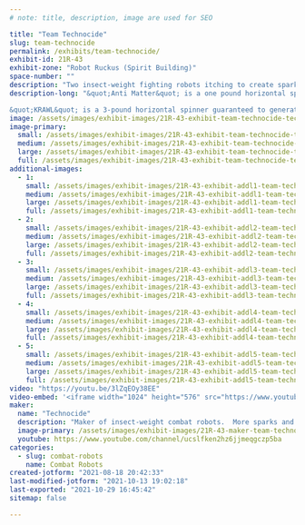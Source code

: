 ```yaml
---
# note: title, description, image are used for SEO

title: "Team Technocide"
slug: team-technocide
permalink: /exhibits/team-technocide/
exhibit-id: 21R-43
exhibit-zone: "Robot Ruckus (Spirit Building)"
space-number: ""
description: "Two insect-weight fighting robots itching to create sparks and parts!"
description-long: "&quot;Anti Matter&quot; is a one pound horizontal spinner determined to go home without (too much) damage.

&quot;KRAWL&quot; is a 3-pound horizontal spinner guaranteed to generate plenty of OOHHS &amp; AAHHS from spectators as it takes and gives high energy impacts."
image: /assets/images/exhibit-images/21R-43-exhibit-team-technocide-technocide-banner-black-x1152-large.jpg
image-primary: 
  small: /assets/images/exhibit-images/21R-43-exhibit-team-technocide-technocide-banner-black-x1152-small.jpg
  medium: /assets/images/exhibit-images/21R-43-exhibit-team-technocide-technocide-banner-black-x1152-medium.jpg
  large: /assets/images/exhibit-images/21R-43-exhibit-team-technocide-technocide-banner-black-x1152-large.jpg
  full: /assets/images/exhibit-images/21R-43-exhibit-team-technocide-technocide-banner-black-x1152-full.jpg
additional-images: 
  - 1:
    small: /assets/images/exhibit-images/21R-43-exhibit-addl1-team-technocide-krawl-v-bully-03-moment-02-small.jpg
    medium: /assets/images/exhibit-images/21R-43-exhibit-addl1-team-technocide-krawl-v-bully-03-moment-02-medium.jpg
    large: /assets/images/exhibit-images/21R-43-exhibit-addl1-team-technocide-krawl-v-bully-03-moment-02-large.jpg
    full: /assets/images/exhibit-images/21R-43-exhibit-addl1-team-technocide-krawl-v-bully-03-moment-02-full.jpg
  - 2:
    small: /assets/images/exhibit-images/21R-43-exhibit-addl2-team-technocide-1-unknown-avenger-a-1-moment-small.jpg
    medium: /assets/images/exhibit-images/21R-43-exhibit-addl2-team-technocide-1-unknown-avenger-a-1-moment-medium.jpg
    large: /assets/images/exhibit-images/21R-43-exhibit-addl2-team-technocide-1-unknown-avenger-a-1-moment-large.jpg
    full: /assets/images/exhibit-images/21R-43-exhibit-addl2-team-technocide-1-unknown-avenger-a-1-moment-full.jpg
  - 3:
    small: /assets/images/exhibit-images/21R-43-exhibit-addl3-team-technocide-7-last-resort-moment-a-small.jpg
    medium: /assets/images/exhibit-images/21R-43-exhibit-addl3-team-technocide-7-last-resort-moment-a-medium.jpg
    large: /assets/images/exhibit-images/21R-43-exhibit-addl3-team-technocide-7-last-resort-moment-a-large.jpg
    full: /assets/images/exhibit-images/21R-43-exhibit-addl3-team-technocide-7-last-resort-moment-a-full.jpg
  - 4:
    small: /assets/images/exhibit-images/21R-43-exhibit-addl4-team-technocide-antimatter-small.JPG
    medium: /assets/images/exhibit-images/21R-43-exhibit-addl4-team-technocide-antimatter-medium.JPG
    large: /assets/images/exhibit-images/21R-43-exhibit-addl4-team-technocide-antimatter-large.JPG
    full: /assets/images/exhibit-images/21R-43-exhibit-addl4-team-technocide-antimatter-full.JPG
  - 5:
    small: /assets/images/exhibit-images/21R-43-exhibit-addl5-team-technocide-krawl-small.jpg
    medium: /assets/images/exhibit-images/21R-43-exhibit-addl5-team-technocide-krawl-medium.jpg
    large: /assets/images/exhibit-images/21R-43-exhibit-addl5-team-technocide-krawl-large.jpg
    full: /assets/images/exhibit-images/21R-43-exhibit-addl5-team-technocide-krawl-full.jpg
video: "https://youtu.be/3lZqEOy38EE"
video-embed: '<iframe width="1024" height="576" src="https://www.youtube.com/embed/3lZqEOy38EE?feature=oembed" frameborder="0" allow="accelerometer; autoplay; clipboard-write; encrypted-media; gyroscope; picture-in-picture" allowfullscreen></iframe>'
maker: 
  name: "Technocide"
  description: "Maker of insect-weight combat robots.  More sparks and flying parts equals fun!  "
  image-primary: /assets/images/exhibit-images/21R-43-maker-team-technocide-technocide-banner-black-medium.jpg
  youtube: https://www.youtube.com/channel/ucslfken2hz6jjmeqgczp5ba
categories: 
  - slug: combat-robots
    name: Combat Robots
created-jotform: "2021-08-18 20:42:33"
last-modified-jotform: "2021-10-13 19:02:18"
last-exported: "2021-10-29 16:45:42"
sitemap: false

---
```

